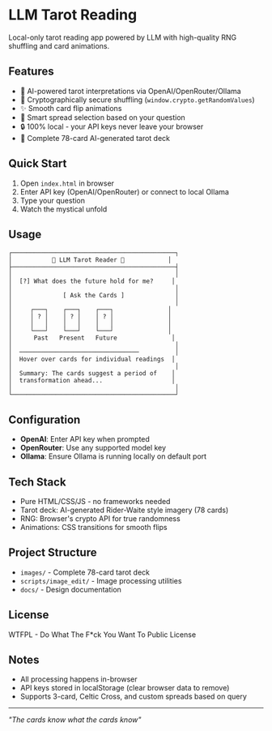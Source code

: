 # LLM Tarot Reading

Local-only tarot reading app powered by LLM with high-quality RNG shuffling and card animations.

## Features
- 🔮 AI-powered tarot interpretations via OpenAI/OpenRouter/Ollama
- 🎲 Cryptographically secure shuffling (`window.crypto.getRandomValues`)
- ✨ Smooth card flip animations
- 🎯 Smart spread selection based on your question
- 🔒 100% local - your API keys never leave your browser
- 🎨 Complete 78-card AI-generated tarot deck

## Quick Start
1. Open `index.html` in browser
2. Enter API key (OpenAI/OpenRouter) or connect to local Ollama
3. Type your question
4. Watch the mystical unfold

## Usage

```
┌─────────────────────────────────────────────┐
│           🔮 LLM Tarot Reader 🔮            │
├─────────────────────────────────────────────┤
│                                             │
│  [?] What does the future hold for me?     │
│                                             │
│              [ Ask the Cards ]              │
│                                             │
│     ┌───┐    ┌───┐    ┌───┐               │
│     │ ? │    │ ? │    │ ? │               │
│     │   │    │   │    │   │               │
│     └───┘    └───┘    └───┘               │
│      Past   Present   Future               │
│                                             │
│  ─────────────────────────────────          │
│  Hover over cards for individual readings  │
│                                             │
│  Summary: The cards suggest a period of    │
│  transformation ahead...                   │
│                                             │
└─────────────────────────────────────────────┘
```

## Configuration
- **OpenAI**: Enter API key when prompted
- **OpenRouter**: Use any supported model key
- **Ollama**: Ensure Ollama is running locally on default port

## Tech Stack
- Pure HTML/CSS/JS - no frameworks needed
- Tarot deck: AI-generated Rider-Waite style imagery (78 cards)
- RNG: Browser's crypto API for true randomness
- Animations: CSS transitions for smooth flips

## Project Structure
- `images/` - Complete 78-card tarot deck
- `scripts/image_edit/` - Image processing utilities
- `docs/` - Design documentation

## License
WTFPL - Do What The F*ck You Want To Public License

## Notes
- All processing happens in-browser
- API keys stored in localStorage (clear browser data to remove)
- Supports 3-card, Celtic Cross, and custom spreads based on query

---
*"The cards know what the cards know"*